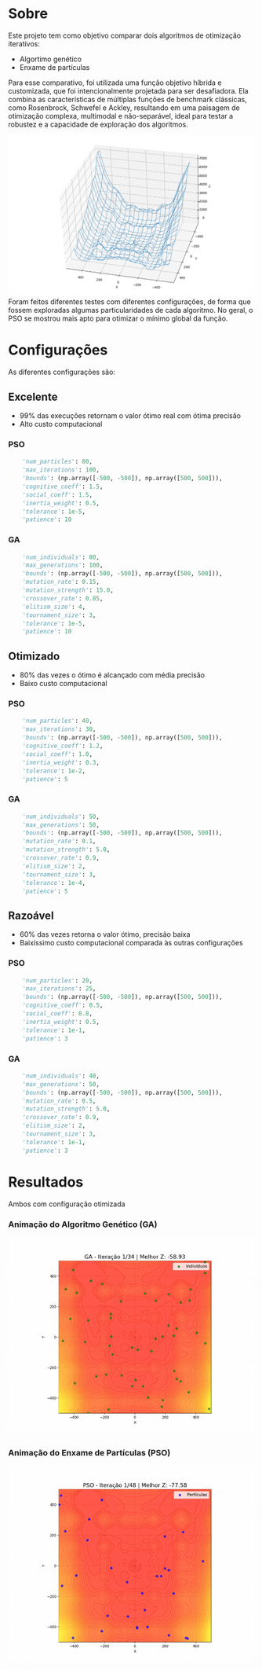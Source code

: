 # Sobre
Este projeto tem como objetivo comparar dois algoritmos de otimização iterativos:
- Algortimo genético
- Enxame de partículas

Para esse comparativo, foi utilizada uma função objetivo híbrida e customizada, que foi intencionalmente projetada para ser desafiadora. Ela combina as características de múltiplas funções de benchmark clássicas, como Rosenbrock, Schwefel e Ackley, resultando em uma paisagem de otimização complexa, multimodal e não-separável, ideal para testar a robustez e a capacidade de exploração dos algoritmos.
<center><img src="imgs/funcao_objetivo.png" width="600" alt="Função objetivo para minimização" ></center>
Foram feitos diferentes testes com diferentes configurações, de forma que fossem exploradas algumas particularidades de cada algoritmo. No geral, o PSO se mostrou mais apto para otimizar o mínimo global da função.

# Configurações
As diferentes configurações são:
## Excelente
- 99% das execuções retornam o valor ótimo real com ótima precisão
- Alto custo computacional
### PSO
```python
    'num_particles': 80,
    'max_iterations': 100,
    'bounds': (np.array([-500, -500]), np.array([500, 500])),
    'cognitive_coeff': 1.5,
    'social_coeff': 1.5,
    'inertia_weight': 0.5,
    'tolerance': 1e-5,
    'patience': 10
```
### GA
```python
    'num_individuals': 80,
    'max_generations': 100,
    'bounds': (np.array([-500, -500]), np.array([500, 500])),
    'mutation_rate': 0.15,
    'mutation_strength': 15.0,
    'crossover_rate': 0.85,
    'elitism_size': 4,
    'tournament_size': 3,
    'tolerance': 1e-5,
    'patience': 10
```

## Otimizado
- 80% das vezes o ótimo é alcançado com média precisão
- Baixo custo computacional
### PSO
```python
    'num_particles': 40,
    'max_iterations': 30,
    'bounds': (np.array([-500, -500]), np.array([500, 500])),
    'cognitive_coeff': 1.2,
    'social_coeff': 1.0,
    'inertia_weight': 0.3,
    'tolerance': 1e-2,
    'patience': 5
```
### GA
```python
    'num_individuals': 50,
    'max_generations': 50,
    'bounds': (np.array([-500, -500]), np.array([500, 500])),
    'mutation_rate': 0.1,
    'mutation_strength': 5.0,
    'crossover_rate': 0.9,
    'elitism_size': 2,
    'tournament_size': 3,
    'tolerance': 1e-4,
    'patience': 5
```
## Razoável
- 60% das vezes retorna o valor ótimo, precisão baixa
- Baixíssimo custo computacional comparada às outras configurações
### PSO
```python
    'num_particles': 20,
    'max_iterations': 25,
    'bounds': (np.array([-500, -500]), np.array([500, 500])),
    'cognitive_coeff': 0.5,
    'social_coeff': 0.8,
    'inertia_weight': 0.5,
    'tolerance': 1e-1,
    'patience': 3
```
### GA
```python
    'num_individuals': 40,
    'max_generations': 50,
    'bounds': (np.array([-500, -500]), np.array([500, 500])),
    'mutation_rate': 0.5,
    'mutation_strength': 5.0,
    'crossover_rate': 0.9,
    'elitism_size': 2,
    'tournament_size': 3,
    'tolerance': 1e-1,
    'patience': 3
```

# Resultados
Ambos com configuração otimizada
### Animação do Algoritmo Genético (GA)
![Animação do Algoritmo Genético mostrando a convergência da população](imgs/ga_animation.gif)

### Animação do Enxame de Partículas (PSO)
![Animação do PSO mostrando as partículas convergindo para o ótimo](imgs/pso_animation.gif)
